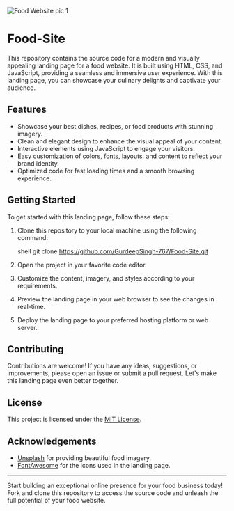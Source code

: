![Food Website pic 1](https://github.com/vamsikrishnapullamsetti/landing-page)

# Food-Site
This repository contains the source code for a modern and visually appealing landing page for a food website. It is built using HTML, CSS, and JavaScript, providing a seamless and immersive user experience. With this landing page, you can showcase your culinary delights and captivate your audience.

## Features

- Showcase your best dishes, recipes, or food products with stunning imagery.
- Clean and elegant design to enhance the visual appeal of your content.
- Interactive elements using JavaScript to engage your visitors.
- Easy customization of colors, fonts, layouts, and content to reflect your brand identity.
- Optimized code for fast loading times and a smooth browsing experience.

## Getting Started

To get started with this landing page, follow these steps:

1. Clone this repository to your local machine using the following command:

   shell
   git clone https://github.com/GurdeepSingh-767/Food-Site.git
   

2. Open the project in your favorite code editor.

3. Customize the content, imagery, and styles according to your requirements.

4. Preview the landing page in your web browser to see the changes in real-time.

5. Deploy the landing page to your preferred hosting platform or web server.


## Contributing

Contributions are welcome! If you have any ideas, suggestions, or improvements, please open an issue or submit a pull request. Let's make this landing page even better together.

## License

This project is licensed under the [MIT License](./LICENSE).

## Acknowledgements

- [Unsplash](https://unsplash.com) for providing beautiful food imagery.
- [FontAwesome](https://fontawesome.com) for the icons used in the landing page.

---


Start building an exceptional online presence for your food business today! Fork and clone this repository to access the source code and unleash the full potential of your food website.
